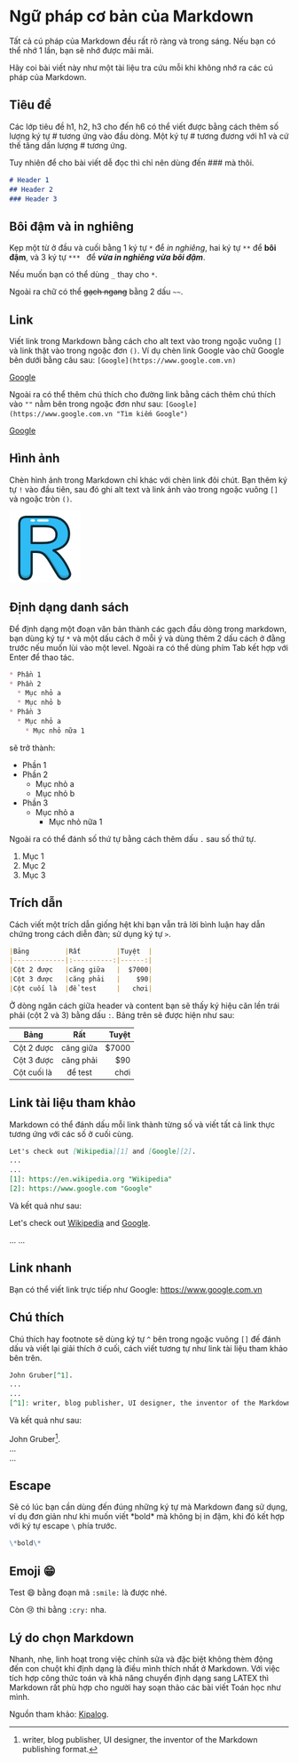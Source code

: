 # Ngữ pháp cơ bản của Markdown

Tất cả cú pháp của Markdown đều rất rõ ràng và trong sáng. Nếu bạn có thể nhớ 1 lần, bạn sẽ nhớ được mãi mãi.

Hãy coi bài viết này như một tài liệu tra cứu mỗi khi không nhớ ra các cú pháp của Markdown.

## Tiêu đề

Các lớp tiêu đề h1, h2, h3 cho đến h6 có thể viết được bằng cách thêm số lượng ký tự # tương ứng vào đầu dòng. Một ký tự # tương đương với h1 và cứ thế tăng dần lượng # tương ứng.

Tuy nhiên để cho bài viết dễ đọc thì chỉ nên dùng đến ### mà thôi.

```markdown
# Header 1
## Header 2
### Header 3
```

## Bôi đậm và in nghiêng

Kẹp một từ ở đầu và cuối bằng 1 ký tự `*` để *in nghiêng*, hai ký tự `**` để **bôi đậm**, và 3 ký tự `*** ` để ***vừa in nghiêng vừa bôi đậm***.

Nếu muốn bạn có thể dùng `_` thay cho `*`.

Ngoài ra chữ có thể ~~gạch ngang~~ bằng 2 dấu `~~`.

## Link

Viết link trong Markdown bằng cách cho alt text vào trong ngoặc vuông `[]` và link thật vào trong ngoặc đơn `()`. Ví dụ chèn link Google vào chữ Google bên dưới bằng câu sau: `[Google](https://www.google.com.vn)`

[Google](https://www.google.com.vn) 

Ngoài ra có thể thêm chú thích cho đường link bằng cách thêm chú thích vào `""` nằm bên trong ngoặc đơn như sau: `[Google](https://www.google.com.vn "Tìm kiếm Google")`

[Google](https://www.google.com.vn "Tìm kiếm Google") 

## Hình ảnh

Chèn hình ảnh trong Markdown chỉ khác với chèn link đôi chút. Bạn thêm ký tự `!` vào đầu tiên, sau đó ghi alt text và link ảnh vào trong ngoặc vuông `[]` và ngoặc tròn `()`.

![if_letter_R_blue_1553067](https://raw.githubusercontent.com/1234hdpa/linhtinh_text/master/assets/if_letter_R_blue_1553067.png) 

## Định dạng danh sách

Để định dạng một đoạn văn bản thành các gạch đầu dòng trong markdown, bạn dùng ký tự `*` và một dấu cách ở mỗi ý và dùng thêm 2 dấu cách ở đằng trước nếu muốn lùi vào một level. Ngoài ra có thể dùng phím Tab kết hợp với Enter để thao tác.

```markdown
* Phần 1
* Phần 2
  * Mục nhỏ a
  * Mục nhỏ b
* Phần 3
  * Mục nhỏ a
    * Mục nhỏ nữa 1
```



sẽ trở thành:

* Phần 1
* Phần 2
  * Mục nhỏ a
  * Mục nhỏ b
* Phần 3
  * Mục nhỏ a
    * Mục nhỏ nữa 1

Ngoài ra có thể đánh số thứ tự bằng cách thêm dấu `.` sau số thứ tự.

1. Mục 1
2. Mục 2
3. Mục 3

## Trích dẫn

Cách viết một trích dẫn giống hệt khi bạn vẫn trả lời bình luận hay dẫn chứng trong cách diễn đàn; sử dụng ký tự `>`.

```markdown
|Bảng         |Rất         |Tuyệt  |
|-------------|:----------:|------:|
|Cột 2 được   |căng giữa   |  $7000|
|Cột 3 được   |căng phải   |    $90|
|Cột cuối là  |để test     |   chơi|
```

Ở dòng ngăn cách giữa header và content bạn sẽ thấy ký hiệu căn lền trái phải (cột 2 và 3) bằng dấu `:`. Bảng trên sẽ được hiện như sau:

| Bảng        |    Rất    | Tuyệt |
| ----------- | :-------: | ----: |
| Cột 2 được  | căng giữa | $7000 |
| Cột 3 được  | căng phải |   $90 |
| Cột cuối là |  để test  |  chơi |

## Link tài liệu tham khảo

Markdown có thể đánh dấu mỗi link thành từng số và viết tất cả link thực tương ứng với các số ở cuối cùng.

```markdown
Let's check out [Wikipedia][1] and [Google][2].
...
...
[1]: https://en.wikipedia.org "Wikipedia"
[2]: https://www.google.com "Google"
```

Và kết quả như sau:

Let's check out [Wikipedia][1] and [Google][2]. 

... ... 

[1]: https://en.wikipedia.org "Wikipedia"
[2]: https://www.google.com	"Google"

## Link nhanh

Bạn có thể viết link trực tiếp như Google: https://www.google.com.vn

## Chú thích

Chú thích hay footnote sẽ dùng ký tự `^` bên trong ngoặc vuông `[]` đế đánh dấu và viết lại giải thích ở cuối, cách viết tương tự như link tài liệu tham khảo bên trên.

```markdown
John Gruber[^1].
...
...
[^1]: writer, blog publisher, UI designer, the inventor of the Markdown publishing format.
```

Và kết quả như sau:

John Gruber[^1].  
...  
...  

[^1]: writer, blog publisher, UI designer, the inventor of the Markdown publishing format.

## Escape

Sẽ có lúc bạn cần dùng đến đúng những ký tự mà Markdown đang sử dụng, ví dụ đơn giản như khi muốn viết \*bold\* mà không bị in đậm, khi đó kết hợp với ký tự escape `\` phía trước.

```markdown
\*bold\*
```

## Emoji 😁

Test :smile: bằng đoạn mã `:smile:` là được nhé.

Còn :cry: thì bằng `:cry:` nha.

## Lý do chọn Markdown

Nhanh, nhẹ, linh hoạt trong việc chỉnh sửa và đặc biệt không thèm động đến con chuột khi định dạng là điều mình thích nhất ở Markdown. Với việc tích hợp công thức toán và khả năng chuyển định dạng sang LATEX thì Markdown rất phù hợp cho người hay soạn thảo các bài viết Toán học như mình.

Nguồn tham khảo: [Kipalog](https://kipalog.com/posts/Huong-dan-su-dung-Markdown-tren-Kipalog).